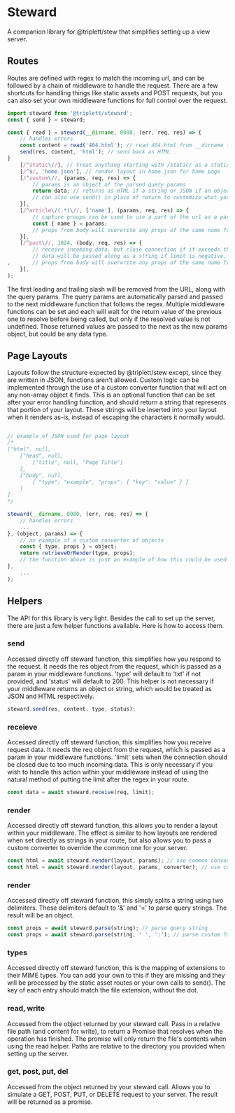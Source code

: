 # Steward
A companion library for @triplett/stew that simplifies setting up a view server.

## Routes
Routes are defined with regex to match the incoming url, and can be followed by a chain of middleware to handle the request. There are a few shortcuts for handling things like static assets and POST requests, but you can also set your own middleware functions for full control over the request.

```js
import steward from '@triplett/steward';
const { send } = steward;

const { read } = steward(__dirname, 8080, (err, req, res) => {
	// handles errors
	const content = read('404.html'); // read 404.html from __dirname (current folder)
	send(res, content, 'html'); // send back as HTML
}
	[/^static\//], // treat anything starting with /static/ as a static asset
	[/^$/, 'home.json'], // render layout in home.json for home page
	[/^custom\//, (params, req, res) => {
		// params is an object of the parsed query params
		return data; // returns as HTML if a string or JSON if an object
		// can also use send() in place of return to customize what you return
	}],
	[/^article\/(.*)\//, ['name'], (params, req, res) => {
		// capture groups can be used to use a part of the url as a param
		const { name } = params;
		// props from body will overwrite any props of the same name from query params
	}],
	[/^post\//, 1024, (body, req, res) => {
		// receive incoming data, but close connection if it exceeds the set limit (number after regex)
		// data will be passed along as a string if limit is negative, otherwise it will be converted to JSON
, 		// props from body will overwrite any props of the same name from query params
	}],
);
```

The first leading and trailing slash will be removed from the URL, along with the query params. The query params are automatically parsed and passed to the next middleware function that follows the regex. Multiple middleware functions can be set and each will wait for the return value of the previous one to resolve before being called, but only if the resolved value is not undefined. Those returned values are passed to the next as the new params object, but could be any data type.

## Page Layouts
Layouts follow the structure expected by @triplett/stew except, since they are written in JSON, functions aren't allowed. Custom logic can be implemented through the use of a custom converter function that will act on any non-array object it finds. This is an optional function that can be set after your error handling function, and should return a string that represents that portion of your layout. These strings will be inserted into your layout when it renders as-is, instead of escaping the characters it normally would.

```js

// example of JSON used for page layout
/*
["html", null,
	["head", null,
		["title", null, "Page Title"]
	],
	["body", null,
		{ "type": "example", "props": { "key": "value" } }
	]
]
*/

steward(__dirname, 8080, (err, req, res) => {
	// handles errors
	...
}, (object, params) => {
	// an example of a custom converter of objects
	const { type, props } = object;
	return retrieveOrRender(type, props);
	// the function above is just an example of how this could be used to implement caching
},
	...
);
```

## Helpers
The API for this library is very light. Besides the call to set up the server, there are just a few helper functions available. Here is how to access them.

### send
Accessed directly off steward function, this simplifies how you respond to the request. It needs the res object from the request, which is passed as a param in your middleware functions. 'type' will default to 'txt' if not provided, and 'status' will default to 200. This helper is not necessary if your middleware returns an object or string, which would be treated as JSON and HTML respectively.

```js
steward.send(res, content, type, status);
```

### receieve
Accessed directly off steward function, this simplifies how you receive request data. It needs the req object from the request, which is passed as a param in your middleware functions. 'limit' sets when the connection should be closed due to too much incoming data. This is only necessary if you wish to handle this action within your middleware instead of using the natural method of putting the limit after the regex in your route.

```js
const data = await steward.receive(req, limit);
```

### render
Accessed directly off steward function, this allows you to render a layout within your middleware. The effect is similar to how layouts are rendered when set directly as strings in your route, but also allows you to pass a custom converter to override the common one for your server.

```js
const html = await steward.render(layout, params); // use common converter
const html = await steward.render(layout, params, converter); // use custom converter
```

### render
Accessed directly off steward function, this simply splits a string using two delimiters. These delimiters default to '&' and '=' to parse query strings. The result will be an object.

```js
const props = await steward.parse(string); // parse query string
const props = await steward.parse(string, ' ', ':'); // parse custom format
```

### types
Accessed directly off steward function, this is the mapping of extensions to their MIME types. You can add your own to this if they are missing and they will be processed by the static asset routes or your own calls to send(). The key of each entry should match the file extension, without the dot.

### read, write
Accessed from the object returned by your steward call. Pass in a relative file path (and content for write), to return a Promise that resolves when the operation has finished. The promise will only return the file's contents when using the read helper. Paths are relative to the directory you provided when setting up the server.

### get, post, put, del
Accessed from the object returned by your steward call. Allows you to simulate a GET, POST, PUT, or DELETE request to your server. The result will be returned as a promise.
